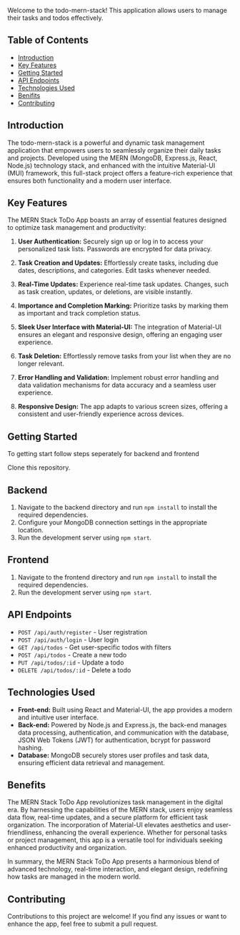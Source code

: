 Welcome to the todo-mern-stack! This application allows users to manage their tasks and todos effectively.

## Table of Contents

- [Introduction](#introduction)
- [Key Features](#key-features)
- [Getting Started](#getting-started)
- [API Endpoints](#api-endpoints)
- [Technologies Used](#technologies-used)
- [Benifits](#benefits)
- [Contributing](#contributing)



## Introduction

The todo-mern-stack is a powerful and dynamic task management application that empowers users to seamlessly organize their daily tasks and projects. Developed using the MERN (MongoDB, Express.js, React, Node.js) technology stack, and enhanced with the intuitive Material-UI (MUI) framework, this full-stack project offers a feature-rich experience that ensures both functionality and a modern user interface.


## Key Features

The MERN Stack ToDo App boasts an array of essential features designed to optimize task management and productivity:

1. **User Authentication:**
   Securely sign up or log in to access your personalized task lists. Passwords are encrypted for data privacy.

2. **Task Creation and Updates:**
   Effortlessly create tasks, including due dates, descriptions, and categories. Edit tasks whenever needed.

3. **Real-Time Updates:**
   Experience real-time task updates. Changes, such as task creation, updates, or deletions, are visible instantly.

4. **Importance and Completion Marking:**
   Prioritize tasks by marking them as important and track completion status.

5. **Sleek User Interface with Material-UI:**
   The integration of Material-UI ensures an elegant and responsive design, offering an engaging user experience.

6. **Task Deletion:**
   Effortlessly remove tasks from your list when they are no longer relevant.

7. **Error Handling and Validation:**
   Implement robust error handling and data validation mechanisms for data accuracy and a seamless user experience.

8. **Responsive Design:**
   The app adapts to various screen sizes, offering a consistent and user-friendly experience across devices.

## Getting Started

To getting start follow steps seperately for backend and frontend

Clone this repository.

## Backend

1. Navigate to the backend directory and run `npm install` to install the required dependencies.
2. Configure your MongoDB connection settings in the appropriate location.
3. Run the development server using `npm start`.

## Frontend

1. Navigate to the frontend directory and run `npm install` to install the required dependencies.
2. Run the development server using `npm start`.

## API Endpoints

- `POST /api/auth/register` - User registration
- `POST /api/auth/login` - User login
- `GET /api/todos` - Get user-specific todos with filters
- `POST /api/todos` - Create a new todo
- `PUT /api/todos/:id` - Update a todo
- `DELETE /api/todos/:id` - Delete a todo

## Technologies Used

- **Front-end:** Built using React and Material-UI, the app provides a modern and intuitive user interface.
- **Back-end:** Powered by Node.js and Express.js, the back-end manages data processing, authentication, and communication with the database, JSON Web Tokens (JWT) for authentication, bcrypt for password hashing.
- **Database:** MongoDB securely stores user profiles and task data, ensuring efficient data retrieval and management.

## Benefits

The MERN Stack ToDo App revolutionizes task management in the digital era. By harnessing the capabilities of the MERN stack, users enjoy seamless data flow, real-time updates, and a secure platform for efficient task organization. The incorporation of Material-UI elevates aesthetics and user-friendliness, enhancing the overall experience. Whether for personal tasks or project management, this app is a versatile tool for individuals seeking enhanced productivity and organization.

In summary, the MERN Stack ToDo App presents a harmonious blend of advanced technology, real-time interaction, and elegant design, redefining how tasks are managed in the modern world.

## Contributing

Contributions to this project are welcome! If you find any issues or want to enhance the app, feel free to submit a pull request.